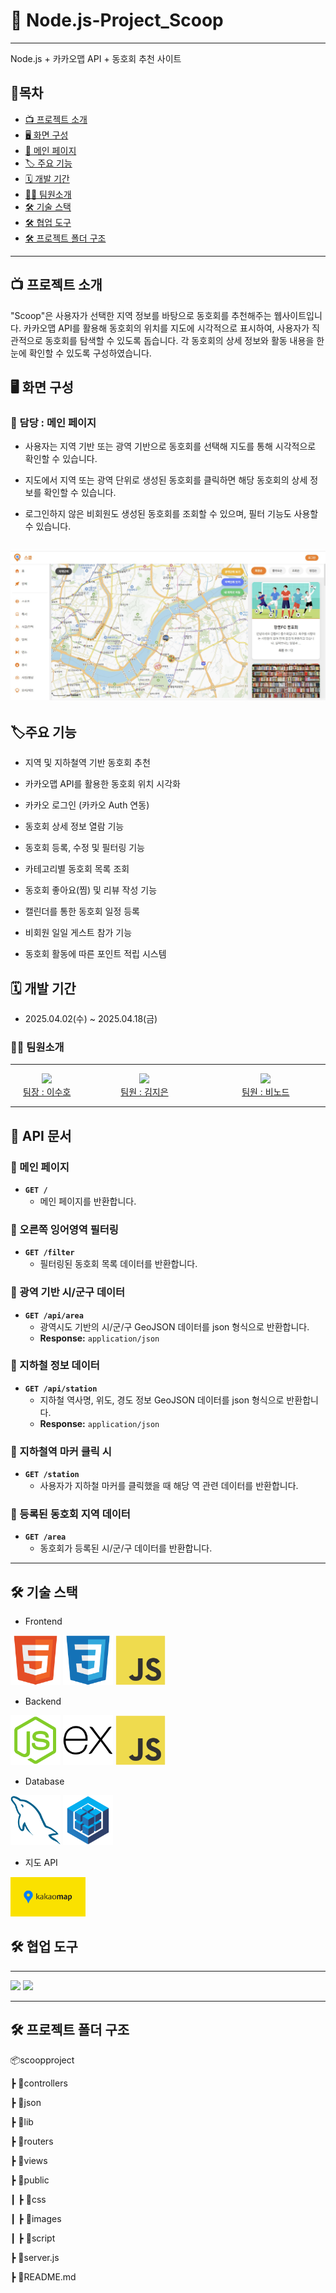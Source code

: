 # 🧭 Node.js-Project_Scoop
---
Node.js + 카카오맵 API + 동호회 추천 사이트

## 📓목차
- [📺 프로젝트 소개](#-프로젝트-소개)
- [🖥 화면 구성](#-화면-구성)
- [📌 메인 페이지](#-메인-페이지)
- [🏷️ 주요 기능](#️주요-기능)
- [🗓️ 개발 기간](#️-개발-기간)
- [💁‍♂️ 팀원소개](#️-팀원소개)
- [🛠 기술 스택](#-기술-스택)
- [🛠 협업 도구](#-협업-도구)
- [🛠 프로젝트 폴더 구조 ](#-프로젝트-폴더-구조)
---
## 📺 프로젝트 소개
"Scoop"은 사용자가 선택한 지역 정보를 바탕으로 동호회를 추천해주는 웹사이트입니다. 카카오맵 API를 활용해 동호회의 위치를 지도에 시각적으로 표시하여, 사용자가 직관적으로 동호회를 탐색할 수 있도록 돕습니다. 각 동호회의 상세 정보와 활동 내용을 한눈에 확인할 수 있도록 구성하였습니다.

## 🖥 화면 구성

### 📌 담당 : 메인 페이지

- 사용자는 지역 기반 또는 광역 기반으로 동호회를 선택해 지도를 통해 시각적으로 확인할 수 있습니다.

- 지도에서 지역 또는 광역 단위로 생성된 동호회를 클릭하면 해당 동호회의 상세 정보를 확인할 수 있습니다.

- 로그인하지 않은 비회원도 생성된 동호회를 조회할 수 있으며, 필터 기능도 사용할 수 있습니다.

![메인페이지](./public/images/main.jpg)
---

 ## 🏷️주요 기능
* 지역 및 지하철역 기반 동호회 추천

* 카카오맵 API를 활용한 동호회 위치 시각화

* 카카오 로그인 (카카오 Auth 연동)

* 동호회 상세 정보 열람 기능

* 동호회 등록, 수정 및 필터링 기능

* 카테고리별 동호회 목록 조회

* 동호회 좋아요(찜) 및 리뷰 작성 기능

* 캘린더를 통한 동호회 일정 등록

* 비회원 일일 게스트 참가 기능

* 동호회 활동에 따른 포인트 적립 시스템


## 🗓️ 개발 기간
* 2025.04.02(수) ~ 2025.04.18(금)

### 💁‍♂️ 팀원소개
---
<div style="text-align: center;">
  <div style="display: inline-block; margin: 0 20px; float :left;"> 
    <img src="https://github.com/susuholee.png" width="120"><br>
    <a href="https://github.com/susuholee"> 팀장 : 이수호</a>
  </div>
  <div style="display: inline-block; margin: 0 60px; float:left">
    <img src="https://github.com/zzeen2.png" width="120"><br>
    <a href="https://github.com/zzeen2">팀원 : 김지은</a>
  </div>

  <div style="display: inline-block; margin: 0 10px; ">
    <img src="https://github.com/Mr-Binod.png" width="120"><br>
    <a href="https://github.com/Mr-Binod">팀원 : 비노드</a>
  </div>
</div>

---
## 📡 API 문서

### 🔹 메인 페이지
- **`GET /`**
  - 메인 페이지를 반환합니다.

### 🔹 오른쪽 잉어영역 필터링
- **`GET /filter`**
  - 필터링된 동호회 목록 데이터를 반환합니다.

### 🔹 광역 기반 시/군구 데이터
- **`GET /api/area`**
  - 광역시도 기반의 시/군/구 GeoJSON 데이터를 json 형식으로 반환합니다.
  - **Response:** `application/json`

### 🔹 지하철 정보 데이터
- **`GET /api/station`**
  - 지하철 역사명, 위도, 경도 정보 GeoJSON 데이터를  json 형식으로 반환합니다.
  - **Response:** `application/json`

### 🔹 지하철역 마커 클릭 시
- **`GET /station`**
  - 사용자가 지하철 마커를 클릭했을 때 해당 역 관련 데이터를 반환합니다.

### 🔹 등록된 동호회 지역 데이터
- **`GET /area`**
  - 동호회가 등록된 시/군/구 데이터를 반환합니다.

---
## 🛠 기술 스택

- Frontend </br>

<img src="./public/images/html.png" alt="HTML5" width="80"/> 
<img src="./public/images/CSS3.png" alt="CSS3" width="80"/>
<img src="./public/images/JavaScript.png" alt="js" width="80"/>

- Backend </br>

<img src="./public/images/Node.js.png" alt="node.js" width="80"/> 
<img src="./public/images/Express.png" alt="CSS3" width="80"/>
<img src="./public/images/JavaScript.png" alt="js" width="80"/>

- Database </br>

<img src="./public/images/MySQL.png" alt="mysql" width="80"/> 
<img src="./public/images/Sequelize.png" alt="CSS3" width="80"/>

- 지도 API </br>

<img src="./public/images/kakaomaps.png" alt="mysql" width="120"/> 

## 🛠 협업 도구
---
<div>
<img src="https://github.com/yewon-Noh/readme-template/blob/main/skills/Github.png?raw=true" width="80">
<img src="https://github.com/yewon-Noh/readme-template/blob/main/skills/Notion.png?raw=true" width="80">
</div>

---

## 🛠 프로젝트 폴더 구조

📦scoopproject

 ┣ 📂controllers
 
 ┣ 📂json

 ┣ 📂lib

 ┣ 📂routers

 ┣ 📂views

 ┣ 📂public

 ┃ ┣ 📂css

 ┃ ┣ 📂images

 ┃ ┣ 📂script

 ┣ 📜server.js

 ┣ 📜README.md




